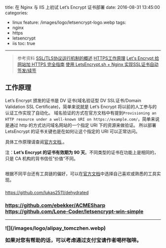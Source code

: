 title: 在 Nginx 与 IIS 上初试 Let’s Encrypt 证书部署 
date: 2016-08-31 13:45:00
categories: 
  - linux
feature: /images/logo/letsencrypt-logo.webp
tags: 
  - nginx
  - https
  - letsencrypt
  - iis
toc: true
---

>参考资料
>[SSL/TLS协议运行机制的概述](http://www.ruanyifeng.com/blog/2014/02/ssl_tls.html)
>[HTTPS工作原理](https://cattail.me/tech/2015/11/30/how-https-works.html)
>[Let's Encrypt 给网站加 HTTPS 完全指南](https://ksmx.me/letsencrypt-ssl-https/)
>[使用 LetsEncrypt.sh + Nginx 实现SSL证书自动签发/续签](https://typeblog.net/letsencrypt-sh-plus-nginx/)

<h2 id="how-it-works">工作原理</h2>

Let’s Encrypt 颁发的证书是 DV 证书(域名验证型 DV SSL证书/Domain Validation SSL Certificate)，简单来说就是 Let’s Encrypt 将以前的人工参与的认证工作实现了自动化。
域名验证的方式在官方文档中有提到`Provisioning an HTTP resource under a well-known URI on https://example.com/`，简单来说是通过 http 的方式访问域名网站的一个指定 URI 下的资源来做验证。
所以部署 LetsEncrypt 的证书关键也是在如何让这个指定的 URI 可以正常访问。

具体工作原理请查阅[官方文档](https://letsencrypt.org/how-it-works/),。

注：**Let’s Encrypt 的证书有效期为 90 天**。不同类型的证书在功能上是相同的，只是 CA 机构的背书信任”价值“不同。

<!-- more -->

<h2 id="how-to-use"></h2>

根据不同平台还有工具链的偏好，可以在[官方文档](https://letsencrypt.org/docs/client-options/)中选择自己喜欢或熟悉的工具实现。

<h3 id="nginx-shell"></h3>

https://github.com/lukas2511/dehydrated

<h3 id="letsencrypt-win-simple"><h3>

https://github.com/ebekker/ACMESharp
https://github.com/Lone-Coder/letsencrypt-win-simple

---

<div class="center-block text-center">
![](/images/logo/alipay_tomczhen.webp)
<p>如果对您有帮助的话，可以考虑通过支付宝请作者喝杯咖啡。</p>
</div>
